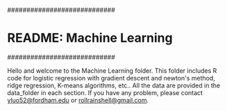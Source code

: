 ############################
# README: Machine Learning #
############################

Hello and welcome to the Machine Learning folder. 
This folder includes R code for logistic regression with gradient descent and newton's method, ridge regression, K-means algorithms, etc..
All the data are provided in the data_folder in each section.
If you have any problem, please contact yluo52@fordham.edu or rollrainshell@gmail.com.
